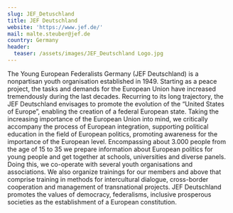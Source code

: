 ```yaml
---
slug: JEF_Detuschland
title: JEF Deutschland
website: 'https://www.jef.de/'
mail: malte.steuber@jef.de
country: Germany
header:
  teaser: /assets/images/JEF_Deutschland Logo.jpg
---
```

The Young European Federalists Germany (JEF Deutschland) is a nonpartisan youth organisation established in 1949. Starting as a peace project, the tasks and demands for the European Union have increased tremendously during the last decades. Recurring to its long trajectory, the JEF Deutschland envisages to promote the evolution of the “United States of Europe”, enabling the creation of a federal European state. Taking the increasing importance of the European Union into mind, we critically accompany the process of European integration, supporting political education in the field of European politics, promoting awareness for the importance of the European level.  Encompassing about 3.000 people from the age of 15 to 35 we prepare information about European politics for young people and get together at schools, universities and diverse panels. Doing this, we co-operate with several youth organisations and associations. We also organize trainings for our members and above that comprise training in methods for intercultural dialogue, cross-border cooperation and management of transnational projects. JEF Deutschland promotes the values of democracy, federalisms, inclusive prosperous societies as the establishment of a European constitution. 
